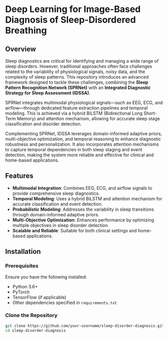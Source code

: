 # Deep Learning for Image-Based Diagnosis of Sleep-Disordered Breathing

## Overview

Sleep diagnostics are critical for identifying and managing a wide range of sleep disorders. However, traditional approaches often face challenges related to the variability of physiological signals, noisy data, and the complexity of sleep patterns. This repository introduces an advanced framework designed to tackle these challenges, combining the **Sleep Pattern Recognition Network (SPRNet)** with an **Integrated Diagnostic Strategy for Sleep Assessment (IDSSA)**.

SPRNet integrates multimodal physiological signals—such as EEG, ECG, and airflow—through dedicated feature extraction pipelines and temporal modeling. This is achieved via a hybrid BiLSTM (Bidirectional Long Short-Term Memory) and attention mechanism, allowing for accurate sleep stage classification and disorder detection.

Complementing SPRNet, IDSSA leverages domain-informed adaptive priors, multi-objective optimization, and temporal reasoning to enhance diagnostic robustness and personalization. It also incorporates attention mechanisms to capture temporal dependencies in both sleep staging and event detection, making the system more reliable and effective for clinical and home-based applications.

## Features

- **Multimodal Integration**: Combines EEG, ECG, and airflow signals to provide comprehensive sleep diagnostics.
- **Temporal Modeling**: Uses a hybrid BiLSTM and attention mechanism for accurate classification and event detection.
- **Probabilistic Modeling**: Addresses the variability in sleep transitions through domain-informed adaptive priors.
- **Multi-Objective Optimization**: Enhances performance by optimizing multiple objectives in sleep disorder detection.
- **Scalable and Reliable**: Suitable for both clinical settings and home-based applications.

## Installation

### Prerequisites

Ensure you have the following installed:

- Python 3.6+
- PyTorch
- TensorFlow (if applicable)
- Other dependencies specified in `requirements.txt`

### Clone the Repository

```bash
git clone https://github.com/your-username/sleep-disorder-diagnosis.git
cd sleep-disorder-diagnosis
